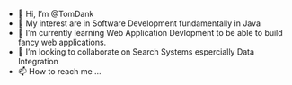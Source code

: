 - 👋 Hi, I’m @TomDank
- 👀 My interest are in Software Development fundamentally in Java
- 🌱 I’m currently learning Web Application Devlopment to be able to build fancy web applications.
- 💞️ I’m looking to collaborate on Search Systems espercially Data Integration
- 📫 How to reach me ...

<!---
TomDank/TomDank is a ✨ special ✨ repository because its `README.md` (this file) appears on your GitHub profile.
You can click the Preview link to take a look at your changes.
--->
